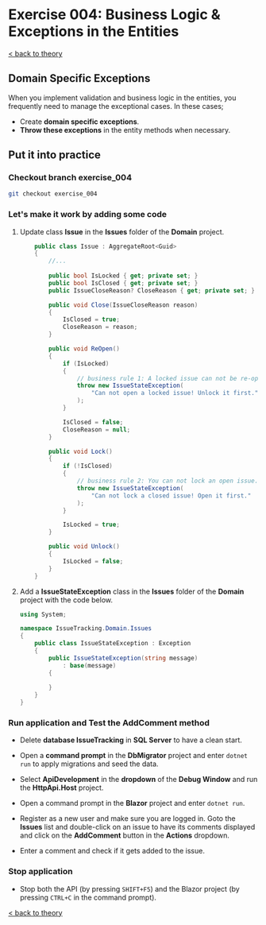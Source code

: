 # Exercise 004: Business Logic & Exceptions in the Entities

[< back to theory](../docs/part3/part3-Implementation-The-Building-Blocks.md#theory_exercise_004)

## Domain Specific Exceptions

When you implement validation and business logic in the entities, you frequently need to manage the exceptional cases. In these cases;

* Create **domain specific exceptions**.
* **Throw these exceptions** in the entity methods when necessary.

## Put it into practice

### Checkout branch exercise_004

```bash
git checkout exercise_004
```

### Let's make it work by adding some code

1. Update class **Issue** in the **Issues** folder of the **Domain** project.

    ```csharp
        public class Issue : AggregateRoot<Guid>
        {
            //...
            
            public bool IsLocked { get; private set; }
            public bool IsClosed { get; private set; }
            public IssueCloseReason? CloseReason { get; private set; }

            public void Close(IssueCloseReason reason)
            {
                IsClosed = true;
                CloseReason = reason;
            }

            public void ReOpen()
            {
                if (IsLocked)
                {
                    // business rule 1: A locked issue can not be re-opened.
                    throw new IssueStateException(
                        "Can not open a locked issue! Unlock it first."
                    );
                }

                IsClosed = false;
                CloseReason = null;
            }

            public void Lock()
            {
                if (!IsClosed)
                {
                    // business rule 2: You can not lock an open issue.
                    throw new IssueStateException(
                        "Can not lock a closed issue! Open it first."
                    );
                }

                IsLocked = true;
            }

            public void Unlock()
            {
                IsLocked = false;
            }
        }
    ```

2. Add a  **IssueStateException** class in the **Issues** folder of the  **Domain** project with the code below.

    ```csharp
    using System;

    namespace IssueTracking.Domain.Issues
    {
        public class IssueStateException : Exception
        {
            public IssueStateException(string message)
                : base(message)
            {
                
            }
        }
    }
    ```

### Run application and Test the AddComment method

* Delete **database IssueTracking** in **SQL Server** to have a clean start.

* Open a **command prompt** in the **DbMigrator** project and enter `dotnet run` to apply migrations and seed the data.

* Select **ApiDevelopment** in the **dropdown** of the **Debug Window** and run the **HttpApi.Host** project.

* Open a command prompt in the **Blazor** project and enter `dotnet run`.

* Register as a new user and make sure you are logged in. Goto the **Issues** list and double-click on an issue to have its comments displayed and click on the **AddComment** button in the **Actions** dropdown.

* Enter a comment and check if it gets added to the issue.

### Stop application

* Stop both the API (by pressing `SHIFT+F5`) and the Blazor project (by pressing `CTRL+C` in the command prompt).

[< back to theory](../docs/part3/part3-Implementation-The-Building-Blocks.md#theory_exercise_004)
